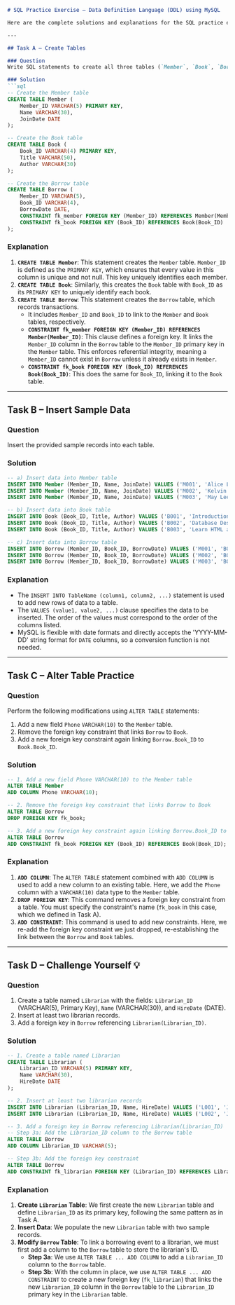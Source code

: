 ```markdown
# SQL Practice Exercise — Data Definition Language (DDL) using MySQL

Here are the complete solutions and explanations for the SQL practice exercise, tailored for a MySQL environment.

---

## Task A – Create Tables

### Question
Write SQL statements to create all three tables (`Member`, `Book`, `Borrow`) with appropriate primary keys and foreign keys.

### Solution
```sql
-- Create the Member table
CREATE TABLE Member (
    Member_ID VARCHAR(5) PRIMARY KEY,
    Name VARCHAR(30),
    JoinDate DATE
);

-- Create the Book table
CREATE TABLE Book (
    Book_ID VARCHAR(4) PRIMARY KEY,
    Title VARCHAR(50),
    Author VARCHAR(30)
);

-- Create the Borrow table
CREATE TABLE Borrow (
    Member_ID VARCHAR(5),
    Book_ID VARCHAR(4),
    BorrowDate DATE,
    CONSTRAINT fk_member FOREIGN KEY (Member_ID) REFERENCES Member(Member_ID),
    CONSTRAINT fk_book FOREIGN KEY (Book_ID) REFERENCES Book(Book_ID)
);
```

### Explanation
1.  **`CREATE TABLE Member`**: This statement creates the `Member` table. `Member_ID` is defined as the `PRIMARY KEY`, which ensures that every value in this column is unique and not null. This key uniquely identifies each member.
2.  **`CREATE TABLE Book`**: Similarly, this creates the `Book` table with `Book_ID` as its `PRIMARY KEY` to uniquely identify each book.
3.  **`CREATE TABLE Borrow`**: This statement creates the `Borrow` table, which records transactions.
    *   It includes `Member_ID` and `Book_ID` to link to the `Member` and `Book` tables, respectively.
    *   **`CONSTRAINT fk_member FOREIGN KEY (Member_ID) REFERENCES Member(Member_ID)`**: This clause defines a foreign key. It links the `Member_ID` column in the `Borrow` table to the `Member_ID` primary key in the `Member` table. This enforces referential integrity, meaning a `Member_ID` cannot exist in `Borrow` unless it already exists in `Member`.
    *   **`CONSTRAINT fk_book FOREIGN KEY (Book_ID) REFERENCES Book(Book_ID)`**: This does the same for `Book_ID`, linking it to the `Book` table.

---

## Task B – Insert Sample Data

### Question
Insert the provided sample records into each table.

### Solution
```sql
-- a) Insert data into Member table
INSERT INTO Member (Member_ID, Name, JoinDate) VALUES ('M001', 'Alice Lau', '2022-03-15');
INSERT INTO Member (Member_ID, Name, JoinDate) VALUES ('M002', 'Kelvin Ng', '2023-07-02');
INSERT INTO Member (Member_ID, Name, JoinDate) VALUES ('M003', 'May Lee', '2024-01-10');

-- b) Insert data into Book table
INSERT INTO Book (Book_ID, Title, Author) VALUES ('B001', 'Introduction to Python', 'J. Wong');
INSERT INTO Book (Book_ID, Title, Author) VALUES ('B002', 'Database Design Basics', 'C. Chan');
INSERT INTO Book (Book_ID, Title, Author) VALUES ('B003', 'Learn HTML and CSS', 'P. Ho');

-- c) Insert data into Borrow table
INSERT INTO Borrow (Member_ID, Book_ID, BorrowDate) VALUES ('M001', 'B001', '2024-09-05');
INSERT INTO Borrow (Member_ID, Book_ID, BorrowDate) VALUES ('M002', 'B002', '2024-09-07');
INSERT INTO Borrow (Member_ID, Book_ID, BorrowDate) VALUES ('M003', 'B003', '2024-09-08');
```

### Explanation
*   The `INSERT INTO TableName (column1, column2, ...)` statement is used to add new rows of data to a table.
*   The `VALUES (value1, value2, ...)` clause specifies the data to be inserted. The order of the values must correspond to the order of the columns listed.
*   MySQL is flexible with date formats and directly accepts the 'YYYY-MM-DD' string format for `DATE` columns, so a conversion function is not needed.

---

## Task C – Alter Table Practice

### Question
Perform the following modifications using `ALTER TABLE` statements:
1.  Add a new field `Phone` `VARCHAR(10)` to the `Member` table.
2.  Remove the foreign key constraint that links `Borrow` to `Book`.
3.  Add a new foreign key constraint again linking `Borrow.Book_ID` to `Book.Book_ID`.

### Solution
```sql
-- 1. Add a new field Phone VARCHAR(10) to the Member table
ALTER TABLE Member
ADD COLUMN Phone VARCHAR(10);

-- 2. Remove the foreign key constraint that links Borrow to Book
ALTER TABLE Borrow
DROP FOREIGN KEY fk_book;

-- 3. Add a new foreign key constraint again linking Borrow.Book_ID to Book.Book_ID
ALTER TABLE Borrow
ADD CONSTRAINT fk_book FOREIGN KEY (Book_ID) REFERENCES Book(Book_ID);
```

### Explanation
1.  **`ADD COLUMN`**: The `ALTER TABLE` statement combined with `ADD COLUMN` is used to add a new column to an existing table. Here, we add the `Phone` column with a `VARCHAR(10)` data type to the `Member` table.
2.  **`DROP FOREIGN KEY`**: This command removes a foreign key constraint from a table. You must specify the constraint's name (`fk_book` in this case, which we defined in Task A).
3.  **`ADD CONSTRAINT`**: This command is used to add new constraints. Here, we re-add the foreign key constraint we just dropped, re-establishing the link between the `Borrow` and `Book` tables.

---

## Task D – Challenge Yourself 💡

### Question
1.  Create a table named `Librarian` with the fields: `Librarian_ID` (VARCHAR(5), Primary Key), `Name` (VARCHAR(30)), and `HireDate` (DATE).
2.  Insert at least two librarian records.
3.  Add a foreign key in `Borrow` referencing `Librarian(Librarian_ID)`.

### Solution
```sql
-- 1. Create a table named Librarian
CREATE TABLE Librarian (
    Librarian_ID VARCHAR(5) PRIMARY KEY,
    Name VARCHAR(30),
    HireDate DATE
);

-- 2. Insert at least two librarian records
INSERT INTO Librarian (Librarian_ID, Name, HireDate) VALUES ('L001', 'John Smith', '2020-08-15');
INSERT INTO Librarian (Librarian_ID, Name, HireDate) VALUES ('L002', 'Jane Doe', '2021-02-20');

-- 3. Add a foreign key in Borrow referencing Librarian(Librarian_ID)
-- Step 3a: Add the Librarian_ID column to the Borrow table
ALTER TABLE Borrow
ADD COLUMN Librarian_ID VARCHAR(5);

-- Step 3b: Add the foreign key constraint
ALTER TABLE Borrow
ADD CONSTRAINT fk_librarian FOREIGN KEY (Librarian_ID) REFERENCES Librarian(Librarian_ID);
```

### Explanation
1.  **Create `Librarian` Table**: We first create the new `Librarian` table and define `Librarian_ID` as its primary key, following the same pattern as in Task A.
2.  **Insert Data**: We populate the new `Librarian` table with two sample records.
3.  **Modify `Borrow` Table**: To link a borrowing event to a librarian, we must first add a column to the `Borrow` table to store the librarian's ID.
    *   **Step 3a**: We use `ALTER TABLE ... ADD COLUMN` to add a `Librarian_ID` column to the `Borrow` table.
    *   **Step 3b**: With the column in place, we use `ALTER TABLE ... ADD CONSTRAINT` to create a new foreign key (`fk_librarian`) that links the new `Librarian_ID` column in the `Borrow` table to the `Librarian_ID` primary key in the `Librarian` table.
```